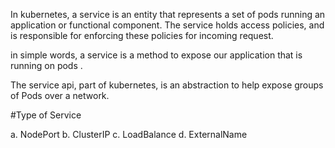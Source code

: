 In kubernetes, a service is an entity that represents a set of pods running an application or functional component.
The service holds access policies, and is responsible for enforcing these policies for incoming request.


in simple words, a service is a method to expose our application that is running on pods .

The service api, part of kubernetes, is an abstraction to help expose groups of Pods over a network.




#Type of Service

a. NodePort
b. ClusterIP
c. LoadBalance
d. ExternalName



